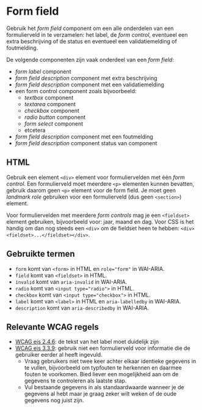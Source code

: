 <!-- @license CC0-1.0 -->

# Form field

Gebruik het _form field_ component om een alle onderdelen van een formulierveld in te verzamelen: het label, de _form control_, eventueel een extra beschrijving of de status en eventueel een validatiemelding of foutmelding.

De volgende componenten zijn vaak onderdeel van een _form field_:

- _form label_ component
- _form field description_ component met extra beschrijving
- _form field description_ component met een validatiemelding
- een form control component zoals bijvoorbeeld:
  - _textbox_ component
  - _textarea_ component
  - _checkbox_ component
  - _radio button_ component
  - _form select_ component
  - etcetera
- _form field description_ component met een foutmelding
- _form field description_ component status van component

## HTML

Gebruik een element `<div>` element voor formuliervelden met één _form control_. Een formulierveld moet meerdere `<p>` elementen kunnen bevatten, gebruik daarom geen `<p>` element voor de form field. Je moet geen _landmark role_ gebruiken voor een formulierveld (dus geen `<section>`) element.

Voor formuliervelden met meerdere _form controls_ mag je een `<fieldset>` element gebruiken, bijvoorbeeld voor: jaar, maand en dag. Voor CSS is het handig om dan nog steeds een `<div>` om de fieldset heen te hebben: `<div><fieldset>...</fieldset></div>`.

## Gebruikte termen

- `form` komt van `<form>` in HTML en `role="form"` in WAI-ARIA.
- `field` komt van `<fieldset>` in HTML.
- `invalid` komt van `aria-invalid` in WAI-ARIA.
- `radio` komt van `<input type="radio">` in HTML.
- `checkbox` komt van `<input type="checkbox">` in HTML.
- `label` komt van `<label>` in HTML en `aria-labelledby` in WAI-ARIA.
- `description` komt van `aria-describedby` in WAI-ARIA.

## Relevante WCAG regels

- [WCAG eis 2.4.6](https://www.w3.org/TR/WCAG21/#headings-and-labels): de tekst van het label moet duidelijk zijn
- [WCAG eis 3.3.9](https://www.w3.org/TR/WCAG22/#redundant-entry): gebruik niet een formulierveld voor informatie die de gebruiker eerder al heeft ingevuld.
  - Vraag gebruikers niet twee keer achter elkaar identieke gegevens in te vullen, bijvoorbeeld om typfouten te herkennen en daarmee fouten te voorkomen. Bied liever een mogelijkheid aan om de gegevens te controleren als laatste stap.
  - Vul bestaande gegevens in als standaardwaarde wanneer je de gegevens al hebt maar je graag zeker wilt weken of de oude gegevens nog juist zijn.
